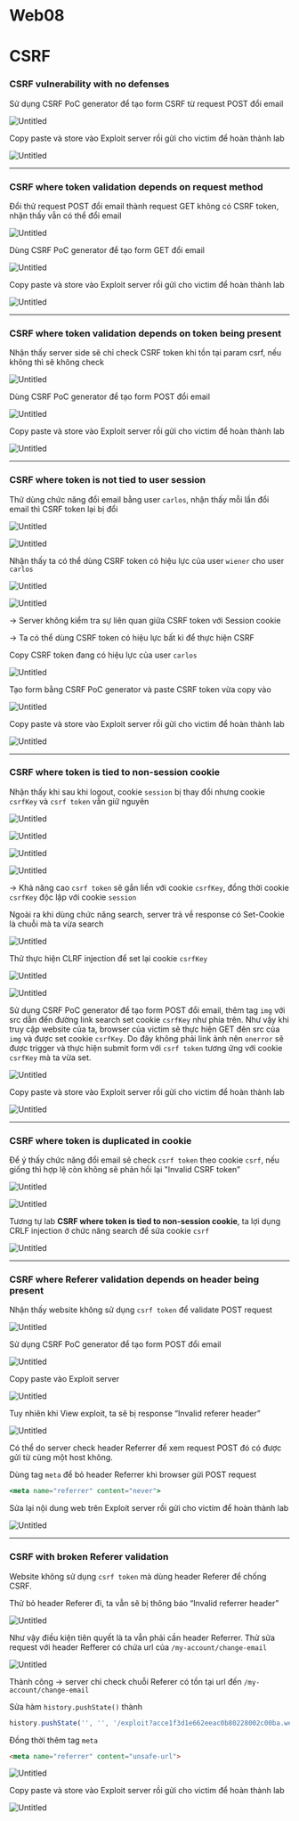 # Web08

# CSRF

### ****CSRF vulnerability with no defenses****

Sử dụng CSRF PoC generator để tạo form CSRF từ request POST đổi email

![Untitled](Web08%20676cf02c1d1e463a826c24da73a0203d/Untitled.png)

Copy paste và store vào Exploit server rồi gửi cho victim để hoàn thành lab

![Untitled](Web08%20676cf02c1d1e463a826c24da73a0203d/Untitled%201.png)

---

### ****CSRF where token validation depends on request method****

Đổi thử request POST đổi email thành request GET không có CSRF token, nhận thấy vẫn có thể đổi email

![Untitled](Web08%20676cf02c1d1e463a826c24da73a0203d/Untitled%202.png)

Dùng CSRF PoC generator để tạo form GET đổi email

![Untitled](Web08%20676cf02c1d1e463a826c24da73a0203d/Untitled%203.png)

Copy paste và store vào Exploit server rồi gửi cho victim để hoàn thành lab

![Untitled](Web08%20676cf02c1d1e463a826c24da73a0203d/Untitled%204.png)

---

### ****CSRF where token validation depends on token being present****

Nhận thấy server side sẽ chỉ check CSRF token khi tồn tại param csrf, nếu không thì sẽ không check

![Untitled](Web08%20676cf02c1d1e463a826c24da73a0203d/Untitled%205.png)

Dùng CSRF PoC generator để tạo form POST đổi email

![Untitled](Web08%20676cf02c1d1e463a826c24da73a0203d/Untitled%206.png)

Copy paste và store vào Exploit server rồi gửi cho victim để hoàn thành lab

![Untitled](Web08%20676cf02c1d1e463a826c24da73a0203d/Untitled%207.png)

---

### ****CSRF where token is not tied to user session****

Thử dùng chức năng đổi email bằng user `carlos`, nhận thấy mỗi lần đổi email thì CSRF token lại bị đổi

![Untitled](Web08%20676cf02c1d1e463a826c24da73a0203d/Untitled%208.png)

![Untitled](Web08%20676cf02c1d1e463a826c24da73a0203d/Untitled%209.png)

Nhận thấy ta có thể dùng CSRF token có hiệu lực của user `wiener` cho user `carlos`

![Untitled](Web08%20676cf02c1d1e463a826c24da73a0203d/Untitled%2010.png)

![Untitled](Web08%20676cf02c1d1e463a826c24da73a0203d/Untitled%2011.png)

→ Server không kiểm tra sự liên quan giữa CSRF token với Session cookie

→ Ta có thể dùng CSRF token có hiệu lực bất kì để thực hiện CSRF

Copy CSRF token đang có hiệu lực của user `carlos`

![Untitled](Web08%20676cf02c1d1e463a826c24da73a0203d/Untitled%2012.png)

Tạo form bằng CSRF PoC generator và paste CSRF token vừa copy vào

![Untitled](Web08%20676cf02c1d1e463a826c24da73a0203d/Untitled%2013.png)

Copy paste và store vào Exploit server rồi gửi cho victim để hoàn thành lab

![Untitled](Web08%20676cf02c1d1e463a826c24da73a0203d/Untitled%2014.png)

---

### ****CSRF where token is tied to non-session cookie****

Nhận thấy khi sau khi logout, cookie `session` bị thay đổi nhưng cookie `csrfKey` và `csrf token` vẫn giữ nguyên

![Untitled](Web08%20676cf02c1d1e463a826c24da73a0203d/Untitled%2015.png)

![Untitled](Web08%20676cf02c1d1e463a826c24da73a0203d/Untitled%2016.png)

![Untitled](Web08%20676cf02c1d1e463a826c24da73a0203d/Untitled%2017.png)

![Untitled](Web08%20676cf02c1d1e463a826c24da73a0203d/Untitled%2018.png)

→ Khả năng cao `csrf token` sẽ gắn liền với cookie `csrfKey`, đồng thời cookie `csrfKey` độc lập với cookie `session`

Ngoài ra khi dùng chức năng search, server trả về response có Set-Cookie là chuỗi mà ta vừa search

![Untitled](Web08%20676cf02c1d1e463a826c24da73a0203d/Untitled%2019.png)

Thử thực hiện CLRF injection để set lại cookie `csrfKey`

![Untitled](Web08%20676cf02c1d1e463a826c24da73a0203d/Untitled%2020.png)

![Untitled](Web08%20676cf02c1d1e463a826c24da73a0203d/Untitled%2021.png)

Sử dụng CSRF PoC generator để tạo form POST đổi email, thêm tag `img` với src dẫn đến đường link search set cookie `csrfKey` như phía trên. Như vậy khi truy cập website của ta, browser của victim sẽ thực hiện GET đên src của `img` và được set cookie `csrfKey`. Do đây không phải link ảnh nên `onerror` sẽ được trigger và thực hiện submit form với `csrf token` tương ứng với cookie `csrfKey` mà ta vừa set.

![Untitled](Web08%20676cf02c1d1e463a826c24da73a0203d/Untitled%2022.png)

Copy paste và store vào Exploit server rồi gửi cho victim để hoàn thành lab

![Untitled](Web08%20676cf02c1d1e463a826c24da73a0203d/Untitled%2023.png)

---

### ****CSRF where token is duplicated in cookie****

Để ý thấy chức năng đổi email sẽ check `csrf token` theo cookie `csrf`, nếu giống thì hợp lệ còn không sẽ phản hồi lại "Invalid CSRF token”

![Untitled](Web08%20676cf02c1d1e463a826c24da73a0203d/Untitled%2024.png)

![Untitled](Web08%20676cf02c1d1e463a826c24da73a0203d/Untitled%2025.png)

Tương tự lab ****CSRF where token is tied to non-session cookie****, ta lợi dụng CRLF injection ở chức năng search để sửa cookie `csrf`

![Untitled](Web08%20676cf02c1d1e463a826c24da73a0203d/Untitled%2026.png)

---

### ****CSRF where Referer validation depends on header being present****

Nhận thấy website không sử dụng `csrf token` để validate POST request

![Untitled](Web08%20676cf02c1d1e463a826c24da73a0203d/Untitled%2027.png)

Sử dụng CSRF PoC generator để tạo form POST đổi email

![Untitled](Web08%20676cf02c1d1e463a826c24da73a0203d/Untitled%2028.png)

Copy paste vào Exploit server

![Untitled](Web08%20676cf02c1d1e463a826c24da73a0203d/Untitled%2029.png)

Tuy nhiên khi View exploit, ta sẽ bị response “Invalid referer header”

![Untitled](Web08%20676cf02c1d1e463a826c24da73a0203d/Untitled%2030.png)

Có thể do server check header Referrer để xem request POST đó có được gửi từ cùng một host không.

Dùng tag `meta` để bỏ header Referrer khi browser gửi POST request

```jsx
<meta name="referrer" content="never">
```

Sửa lại nội dung web trên Exploit server rồi gửi cho victim để hoàn thành lab

![Untitled](Web08%20676cf02c1d1e463a826c24da73a0203d/Untitled%2031.png)

---

### ****CSRF with broken Referer validation****

Website không sử dụng `csrf token` mà dùng header Referer để chống CSRF.

Thử bỏ header Referer đi, ta vẫn sẽ bị thông báo “Invalid referrer header”

![Untitled](Web08%20676cf02c1d1e463a826c24da73a0203d/Untitled%2032.png)

Như vậy điều kiện tiên quyết là ta vẫn phải cần header Referrer. Thử sửa request với header Refferer có chứa url của `/my-account/change-email`

![Untitled](Web08%20676cf02c1d1e463a826c24da73a0203d/Untitled%2033.png)

Thành công → server chỉ check chuỗi Referer có tồn tại url đến `/my-account/change-email`

Sửa hàm `history.pushState()` thành

```jsx
history.pushState('', '', '/exploit?acce1f3d1e662eeac0b80228002c00ba.web-security-academy.net')
```

Đồng thời thêm tag `meta`

```html
<meta name="referrer" content="unsafe-url">
```

![Untitled](Web08%20676cf02c1d1e463a826c24da73a0203d/Untitled%2034.png)

Copy paste và store vào Exploit server rồi gửi cho victim để hoàn thành lab

![Untitled](Web08%20676cf02c1d1e463a826c24da73a0203d/Untitled%2035.png)